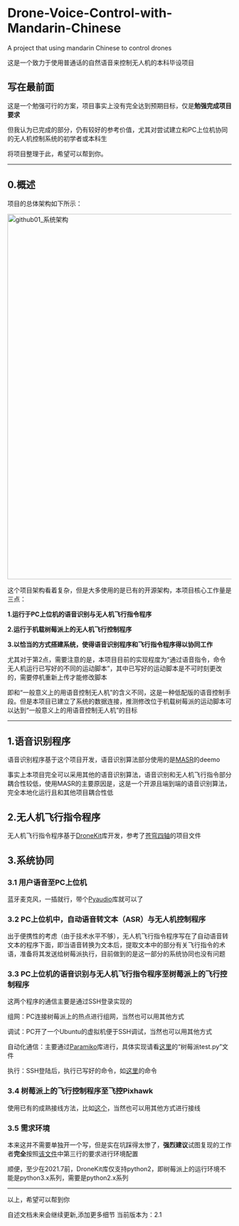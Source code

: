 # Drone-Voice-Control-with-Mandarin-Chinese
A project that using mandarin Chinese to control drones

这是一个致力于使用普通话的自然语音来控制无人机的本科毕设项目

## 写在最前面

这是一个勉强可行的方案，项目事实上没有完全达到预期目标，仅是**勉强完成项目要求**

但我认为已完成的部分，仍有较好的参考价值，尤其对尝试建立和PC上位机协同的无人机控制系统的初学者或本科生

将项目整理于此，希望可以帮到你。

---

## 0.概述

项目的总体架构如下所示：

<img width="822" alt="github01_系统架构" src="https://user-images.githubusercontent.com/42312874/151939648-59e418a2-f387-46be-b7fd-784a89e3a556.png">

这个项目架构看着复杂，但是大多使用的是已有的开源架构，本项目核心工作量是三点：

**1.运行于PC上位机的语音识别与无人机飞行指令程序**

**2.运行于机载树莓派上的无人机飞行控制程序**

**3.以恰当的方式搭建系统，使得语音识别程序和飞行指令程序得以协同工作**

尤其对于第2点，需要注意的是，本项目目前的实现程度为“通过语音指令，命令无人机运行已写好的不同的运动脚本”，其中已写好的运动脚本是不可时刻更改的，需要停机重新上传才能修改脚本

即和“一般意义上的用语音控制无人机”的含义不同，这是一种低配版的语音控制手段。但是本项目已建立了系统的数据连接，推测修改位于机载树莓派的运动脚本可以达到“一般意义上的用语音控制无人机”的目标

---

## 1.语音识别程序

语音识别程序基于这个项目开发，语音识别算法部分使用的是[MASR](https://github.com/nobody132/masr)的deemo

事实上本项目完全可以采用其他的语音识别算法，语音识别和无人机飞行指令部分耦合性较低，使用MASR的主要原因是，这是一个开源且端到端的语音识别算法，完全本地化运行且和其他项目耦合性低

## 2.无人机飞行指令程序

无人机飞行指令程序基于[DroneKit](https://github.com/dronekit/dronekit-python)库开发，参考了[苍穹四轴](https://shop59774382.taobao.com/)的项目文件

## 3.系统协同

### 3.1 用户语音至PC上位机
蓝牙麦克风，一插就行，带个[Pyaudio](https://people.csail.mit.edu/hubert/pyaudio/)库就可以了
### 3.2 PC上位机中，自动语音转文本（ASR）与无人机控制程序
出于便携性的考虑（由于技术水平不够），无人机飞行指令程序写在了自动语音转文本的程序下面，即当语音转换为文本后，提取文本中的部分有关飞行指令的术语，准备将其发送给树莓派执行，目前做到的是这一部分的系统协同也没有问题
### 3.3 PC上位机的语音识别与无人机飞行指令程序至树莓派上的飞行控制程序
这两个程序的通信主要是通过SSH登录实现的

组网：PC连接树莓派上的热点进行组网，当然也可以用其他方式

调试：PC开了一个Ubuntu的虚拟机便于SSH调试，当然也可以用其他方式

自动化通信：主要通过[Paramiko](https://github.com/paramiko/paramiko)库进行，具体实现请看[这里](https://github.com/OscarXChen/Drone-Voice-Control-with-Mandarin-Chinese/tree/main/%E8%AF%AD%E9%9F%B3%E8%AF%86%E5%88%AB%E7%A8%8B%E5%BA%8F/%E7%A8%8B%E5%BA%8F%E6%BA%90%E7%A0%81)的“树莓派test.py”文件

执行：SSH登陆后，执行已写好的命令，如[这里](https://github.com/OscarXChen/Drone-Voice-Control-with-Mandarin-Chinese/tree/main/%E6%97%A0%E4%BA%BA%E6%9C%BA%E6%8E%A7%E5%88%B6%E7%A8%8B%E5%BA%8F)的命令

### 3.4 树莓派上的飞行控制程序至飞控Pixhawk
使用已有的成熟接线方法，比如[这个](https://mp.weixin.qq.com/s?__biz=MzkyNzI1MDUyNw==&mid=2247484996&idx=1&sn=4028c5c1c6a0beab55587ae8535b6d58&source=41#wechat_redirect)，当然也可以用其他方式进行接线

### 3.5 需求环境
本来这并不需要单独开一个写，但是实在坑踩得太惨了，**强烈建议**试图复现的工作者**完全**按照[该文件](https://github.com/OscarXChen/Drone-Voice-Control-with-Mandarin-Chinese/blob/main/%E8%AF%AD%E9%9F%B3%E8%AF%86%E5%88%AB%E7%A8%8B%E5%BA%8F/%E9%9C%80%E6%B1%82%E7%8E%AF%E5%A2%83.txt)中第三行的要求进行环境配置

顺便，至少在2021.7前，DroneKit库仅支持python2，即树莓派上的运行环境不能是python3.x系列，需要是python2.x系列

--- 
以上，希望可以帮到你

自述文档未来会继续更新,添加更多细节 当前版本为：2.1
